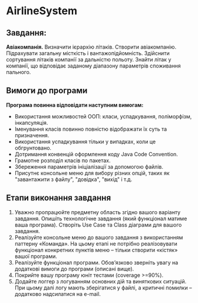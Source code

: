 # AirlineSystem

## Завдання:
**Авіакомпанія.** Визначити ієрархію літаків. Створити авіакомпанію. Підрахувати
загальну місткість і вантажопідйомність. Здійснити сортування літаків компанії за
дальністю польоту. Знайти літак у компанії, що відповідає заданому діапазону
параметрів споживання пального.

## Вимоги до програми
**Програма повинна відповідати наступним вимогам:**

- Використання можливостей ООП: класи, успадкування, поліморфізм, інкапсуляція.
- Іменування класів повинно повністю відображати їх суть та призначення.
- Використання успадкування тільки у випадках, коли це обгрунтовано.
- Дотримання конвенцій оформлення коду Java Code Convention.
- Грамотне розподіл класів по пакетах.
- Збереження параметрів ініціалізації за допомогою файлів.
- Присутнє консольне меню для вибору різних опцій, таких як "завантажити з файлу", "довідка", "вихід" і т.д.

## Етапи виконання завдання
1. Уважно пропрацюйте предметну область згідно вашого варіанту завдання. Опишіть технологічне завдання (який функціонал матиме ваша програма). Створіть Use Case та Class діаграми для вашого завдання.
2. Реалізуйте консольне меню до вашого завдання з використанням паттерну «Команда». На цьому етапі не потрібно реалізовувати функціонал конкретних пунктів меню – тільки створити «кістяк» вашої програми.
3. Реалізуйте функціонал програми. Обов’язково зверніть увагу на додаткові вимоги до програми (описані вище).
4. Покрийте вашу програму юніт тестами (coverage >=90%).
5. Додайте логгер з логуванням основних дій та виняткових ситуацій. При цьому далі логу мають зберігатися у файлі, а критичні помилки – додатково надсилатися на e-mail.
